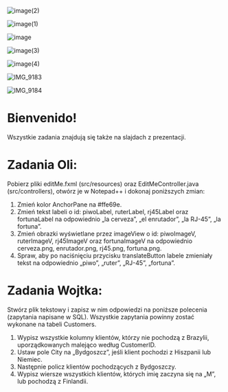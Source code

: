 
![image(2)](https://user-images.githubusercontent.com/56274244/158080220-edae29a3-3d26-4696-87e3-534ae21cbd48.PNG)

![image(1)](https://user-images.githubusercontent.com/56274244/158080219-0271d463-5fe5-4df6-876a-a0639a90267b.PNG)

![image](https://user-images.githubusercontent.com/56274244/158080215-f24b201e-3150-4cb0-b900-112ee2bf9193.PNG)

![image(3)](https://user-images.githubusercontent.com/56274244/158080222-5f9817ee-27e9-429a-a31e-de1a0ca3fc47.PNG)

![image(4)](https://user-images.githubusercontent.com/56274244/158080226-2029dee4-0478-4082-9835-3f593e97f8b0.PNG)

![IMG_9183](https://user-images.githubusercontent.com/56274244/158080230-eb04e9a5-fcca-42e6-b1c4-7d880ad3711c.JPG)

![IMG_9184](https://user-images.githubusercontent.com/56274244/158080234-c945a629-5451-49b3-8a65-dd2985fc4c55.JPG)


# Bienvenido!
Wszystkie zadania znajdują się także na slajdach z prezentacji.


# Zadania Oli:

Pobierz pliki editMe.fxml (src/resources) oraz EditMeController.java (src/controllers), otwórz je w Notepad++ i dokonaj poniższych zmian:
1. Zmień kolor AnchorPane na #ffe69e.
2. Zmień tekst labeli o id: piwoLabel, ruterLabel, rj45Label oraz fortunaLabel na odpowiednio „la cerveza”, „el enrutador”, „la RJ-45”, „la fortuna”.
3. Zmień obrazki wyświetlane przez imageView o id: piwoImageV, ruterImageV, rj45ImageV oraz fortunaImageV na odpowiednio cerveza.png, enrutador.png, rj45.png, fortuna.png.
4. Spraw, aby po naciśnięciu przycisku translateButton labele zmieniały tekst na odpowiednio „piwo”, „ruter”, „RJ-45”, „fortuna”.


# Zadania Wojtka:

Stwórz plik tekstowy i zapisz w nim odpowiedzi na poniższe polecenia (zapytania napisane w SQL). Wszystkie zapytania powinny zostać wykonane na tabeli Customers.
1. Wypisz wszystkie kolumny klientów, którzy nie pochodzą z Brazylii, uporządkowanych malejąco według CustomerID.
2. Ustaw pole City na „Bydgoszcz”, jeśli klient pochodzi z Hiszpanii lub Niemiec.
3. Następnie policz klientów pochodzących z Bydgoszczy.
4. Wypisz wiersze wszystkich klientów, których imię zaczyna się na „M”, lub pochodzą z Finlandii.
